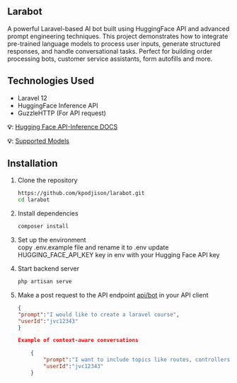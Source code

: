 
## Larabot

A powerful Laravel-based AI bot built using HuggingFace API and advanced prompt engineering techniques. This project demonstrates how to integrate pre-trained language models to process user inputs, generate structured responses, and handle conversational tasks. Perfect for building order processing bots, customer service assistants, form autofills and more.

## Technologies Used
- Laravel 12
- HuggingFace Inference API
- GuzzleHTTP  (For API request)

**💡**: [Hugging Face API-Inference DOCS](https://huggingface.co/docs/api-inference/tasks/chat-completion)

**💡**: [Supported Models](https://huggingface.co/docs/api-inference/supported-models)

## Installation

1. Clone the repository

   ```bash
   https://github.com/kpodjison/larabot.git
   cd larabot

2. Install dependencies

    ```bash   
    composer install

3. Set up the environment     
    copy .env.example file and rename it to .env
    update HUGGING_FACE_API_KEY key in env with your Hugging Face API key

4. Start backend server

    ```bash   
    php artisan serve

5. Make a post request to the API endpoint [api/bot](http://127.0.0.1:8000/api/bot)  in your API client

    ```json   
   {
    "prompt":"I would like to create a laravel course",
    "userId":"jvc12343"
   }

    Example of context-aware conversations

        {
            "prompt":"I want to include topics like routes, controllers, and views.",
            "userId":"jvc12343"
        }
